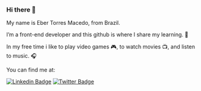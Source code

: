 ### Hi there 👋
My name is Eber Torres Macedo, from Brazil. 

I’m a front-end developer and this github is where I share my learning. 🌱

In my free time i like to play video games  :video_game:, to watch movies :tv:, and listen to music. :headphones:

You can find me at:

[![Linkedin Badge](https://img.shields.io/badge/-LinkedIn-blue?style=flat-square&logo=Linkedin&logoColor=white&link=https://www.linkedin.com/in/ebermacedo/)](https://www.linkedin.com/in/ebermacedo/)
[![Twitter Badge](https://img.shields.io/badge/-Twitter-1ca0f1?style=flat-square&labelColor=1ca0f1&logo=twitter&logoColor=white&link=https://twitter.com/MacedoEber)](https://twitter.com/MacedoEber)





<!--
**ebertm777/ebertm777** is a ✨ _special_ ✨ repository because its `README.md` (this file) appears on your GitHub profile.

Here are some ideas to get you started:

- 🔭 I’m currently working on ...
- 🌱 I’m currently learning ...
- 👯 I’m looking to collaborate on ...
- 🤔 I’m looking for help with ...
- 💬 Ask me about ...
- 📫 How to reach me: ...
- 😄 Pronouns: ...
- ⚡ Fun fact: ...
-->
